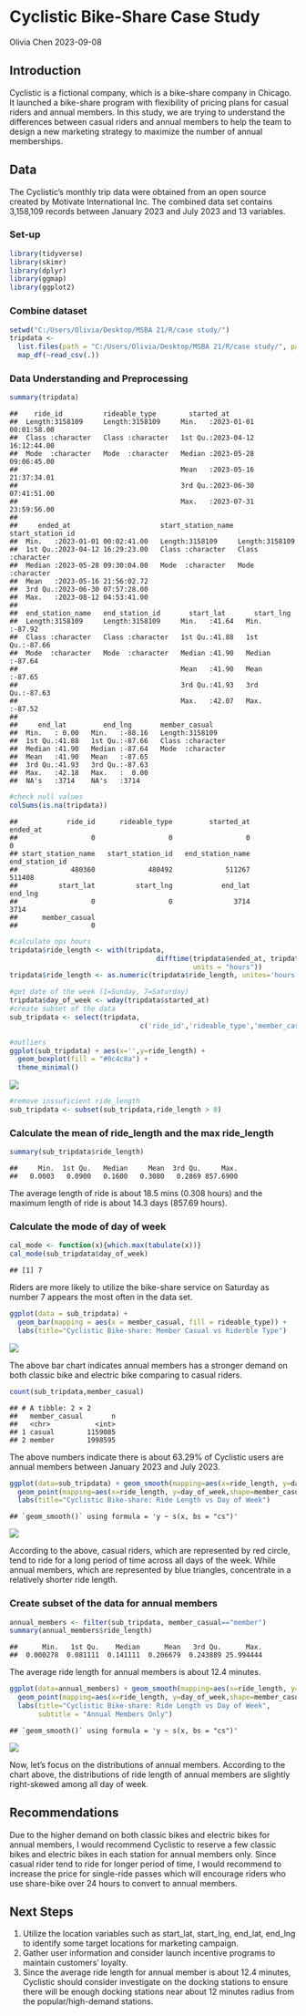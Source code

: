 Cyclistic Bike-Share Case Study
================
Olivia Chen
2023-09-08

## Introduction

Cyclistic is a fictional company, which is a bike-share company in
Chicago. It launched a bike-share program with flexibility of pricing
plans for casual riders and annual members. In this study, we are trying
to understand the differences between casual riders and annual members
to help the team to design a new marketing strategy to maximize the
number of annual memberships.

## Data

The Cyclistic’s monthly trip data were obtained from an open source
created by Motivate International Inc. The combined data set contains
3,158,109 records between January 2023 and July 2023 and 13 variables.

### Set-up

``` r
library(tidyverse)
library(skimr)
library(dplyr)
library(ggmap)
library(ggplot2)
```

### Combine dataset

``` r
setwd("C:/Users/Olivia/Desktop/MSBA 21/R/case study/")
tripdata <- 
  list.files(path = "C:/Users/Olivia/Desktop/MSBA 21/R/case study/", pattern = "*.csv") %>% 
  map_df(~read_csv(.))
```

### Data Understanding and Preprocessing

``` r
summary(tripdata)
```

    ##    ride_id          rideable_type        started_at                    
    ##  Length:3158109     Length:3158109     Min.   :2023-01-01 00:01:58.00  
    ##  Class :character   Class :character   1st Qu.:2023-04-12 16:12:44.00  
    ##  Mode  :character   Mode  :character   Median :2023-05-28 09:06:45.00  
    ##                                        Mean   :2023-05-16 21:37:34.01  
    ##                                        3rd Qu.:2023-06-30 07:41:51.00  
    ##                                        Max.   :2023-07-31 23:59:56.00  
    ##                                                                        
    ##     ended_at                      start_station_name start_station_id  
    ##  Min.   :2023-01-01 00:02:41.00   Length:3158109     Length:3158109    
    ##  1st Qu.:2023-04-12 16:29:23.00   Class :character   Class :character  
    ##  Median :2023-05-28 09:30:04.00   Mode  :character   Mode  :character  
    ##  Mean   :2023-05-16 21:56:02.72                                        
    ##  3rd Qu.:2023-06-30 07:57:28.00                                        
    ##  Max.   :2023-08-12 04:53:41.00                                        
    ##                                                                        
    ##  end_station_name   end_station_id       start_lat       start_lng     
    ##  Length:3158109     Length:3158109     Min.   :41.64   Min.   :-87.92  
    ##  Class :character   Class :character   1st Qu.:41.88   1st Qu.:-87.66  
    ##  Mode  :character   Mode  :character   Median :41.90   Median :-87.64  
    ##                                        Mean   :41.90   Mean   :-87.65  
    ##                                        3rd Qu.:41.93   3rd Qu.:-87.63  
    ##                                        Max.   :42.07   Max.   :-87.52  
    ##                                                                        
    ##     end_lat         end_lng       member_casual     
    ##  Min.   : 0.00   Min.   :-88.16   Length:3158109    
    ##  1st Qu.:41.88   1st Qu.:-87.66   Class :character  
    ##  Median :41.90   Median :-87.64   Mode  :character  
    ##  Mean   :41.90   Mean   :-87.65                     
    ##  3rd Qu.:41.93   3rd Qu.:-87.63                     
    ##  Max.   :42.18   Max.   :  0.00                     
    ##  NA's   :3714    NA's   :3714

``` r
#check null values
colSums(is.na(tripdata))
```

    ##            ride_id      rideable_type         started_at           ended_at 
    ##                  0                  0                  0                  0 
    ## start_station_name   start_station_id   end_station_name     end_station_id 
    ##             480360             480492             511267             511408 
    ##          start_lat          start_lng            end_lat            end_lng 
    ##                  0                  0               3714               3714 
    ##      member_casual 
    ##                  0

``` r
#calculate ops hours
tripdata$ride_length <- with(tripdata, 
                                    difftime(tripdata$ended_at, tripdata$started_at,
                                             units = "hours"))
tripdata$ride_length <- as.numeric(tripdata$ride_length, unites='hours')

#get date of the week (1=Sunday, 7=Saturday)
tripdata$day_of_week <- wday(tripdata$started_at)
#create subset of the data
sub_tripdata <- select(tripdata,
                                c('ride_id','rideable_type','member_casual','ride_length','day_of_week'))

#outliers
ggplot(sub_tripdata) + aes(x='',y=ride_length) +
  geom_boxplot(fill = "#0c4c8a") +
  theme_minimal()
```

![](Cyclistic_BikeShare_Case_Study_OliviaChen_files/figure-gfm/unnamed-chunk-2-1.png)<!-- -->

``` r
#remove inssuficient ride_length
sub_tripdata <- subset(sub_tripdata,ride_length > 0)
```

### Calculate the mean of ride_length and the max ride_length

``` r
summary(sub_tripdata$ride_length)
```

    ##     Min.  1st Qu.   Median     Mean  3rd Qu.     Max. 
    ##   0.0003   0.0900   0.1600   0.3080   0.2869 857.6900

The average length of ride is about 18.5 mins (0.308 hours) and the
maximum length of ride is about 14.3 days (857.69 hours).

### Calculate the mode of day of week

``` r
cal_mode <- function(x){which.max(tabulate(x))}
cal_mode(sub_tripdata$day_of_week)
```

    ## [1] 7

Riders are more likely to utilize the bike-share service on Saturday as
number 7 appears the most often in the data set.

``` r
ggplot(data = sub_tripdata) +
  geom_bar(mapping = aes(x = member_casual, fill = rideable_type)) +
  labs(title="Cyclistic Bike-share: Member Casual vs Riderble Type")
```

![](Cyclistic_BikeShare_Case_Study_OliviaChen_files/figure-gfm/unnamed-chunk-5-1.png)<!-- -->

The above bar chart indicates annual members has a stronger demand on
both classic bike and electric bike comparing to casual riders.

``` r
count(sub_tripdata,member_casual)
```

    ## # A tibble: 2 × 2
    ##   member_casual       n
    ##   <chr>           <int>
    ## 1 casual        1159085
    ## 2 member        1998595

The above numbers indicate there is about 63.29% of Cyclistic users are
annual members between January 2023 and July 2023.

``` r
ggplot(data=sub_tripdata) + geom_smooth(mapping=aes(x=ride_length, y=day_of_week), method = "gam")+
  geom_point(mapping=aes(x=ride_length, y=day_of_week,shape=member_casual, color = member_casual )) +
  labs(title="Cyclistic Bike-share: Ride Length vs Day of Week")
```

    ## `geom_smooth()` using formula = 'y ~ s(x, bs = "cs")'

![](Cyclistic_BikeShare_Case_Study_OliviaChen_files/figure-gfm/unnamed-chunk-7-1.png)<!-- -->

According to the above, casual riders, which are represented by red
circle, tend to ride for a long period of time across all days of the
week. While annual members, which are represented by blue triangles,
concentrate in a relatively shorter ride length.

### Create subset of the data for annual members

``` r
annual_members <- filter(sub_tripdata, member_casual=="member")
summary(annual_members$ride_length)
```

    ##      Min.   1st Qu.    Median      Mean   3rd Qu.      Max. 
    ##  0.000278  0.081111  0.141111  0.206679  0.243889 25.994444

The average ride length for annual members is about 12.4 minutes.

``` r
ggplot(data=annual_members) + geom_smooth(mapping=aes(x=ride_length, y=day_of_week), method = "gam")+
  geom_point(mapping=aes(x=ride_length, y=day_of_week,shape=member_casual )) +
  labs(title="Cyclistic Bike-share: Ride Length vs Day of Week",
       subtitle = "Annual Members Only")
```

    ## `geom_smooth()` using formula = 'y ~ s(x, bs = "cs")'

![](Cyclistic_BikeShare_Case_Study_OliviaChen_files/figure-gfm/unnamed-chunk-9-1.png)<!-- -->

Now, let’s focus on the distributions of annual members. According to
the chart above, the distributions of ride length of annual members are
slightly right-skewed among all day of week.

## Recommendations

Due to the higher demand on both classic bikes and electric bikes for
annual members, I would recommend Cyclistic to reserve a few classic
bikes and electric bikes in each station for annual members only. Since
casual rider tend to ride for longer period of time, I would recommend
to increase the price for single-ride passes which will encourage riders
who use share-bike over 24 hours to convert to annual members.

## Next Steps

1)  Utilize the location variables such as start_lat, start_lng,
    end_lat, end_lng to identify some target locations for marketing
    campaign.
2)  Gather user information and consider launch incentive programs to
    maintain customers’ loyalty.
3)  Since the average ride length for annual member is about 12.4
    minutes, Cyclistic should consider investigate on the docking
    stations to ensure there will be enough docking stations near about
    12 minutes radius from the popular/high-demand stations.
